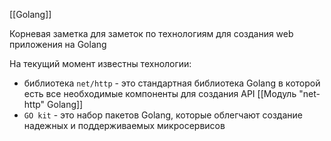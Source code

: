 [[Golang]]

Корневая заметка для заметок по технологиям для создания web приложения на Golang

На текущий момент известны технологии:
 - библиотека `net/http` - это стандартная библиотека Golang в которой есть все необходимые компоненты для создания API
	[[Модуль "net-http" Golang]]
 - `GO kit` - это набор пакетов Golang, которые облегчают создание надежных и поддерживаемых микросервисов
